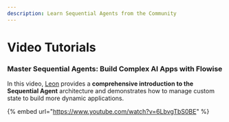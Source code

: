 ```yaml
---
description: Learn Sequential Agents from the Community
---
```


# Video Tutorials

### Master Sequential Agents: Build Complex AI Apps with Flowise

In this video, [Leon](https://x.com/leonvz) provides a **comprehensive introduction to the Sequential Agent** architecture and demonstrates how to manage custom state to build more dynamic applications.

{% embed url="https://www.youtube.com/watch?v=6LbvgTbS0BE" %}
